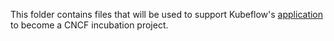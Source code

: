This folder contains files that will be used to support Kubeflow's [application](https://github.com/cncf/toc/pull/950) to become a CNCF incubation project. 

